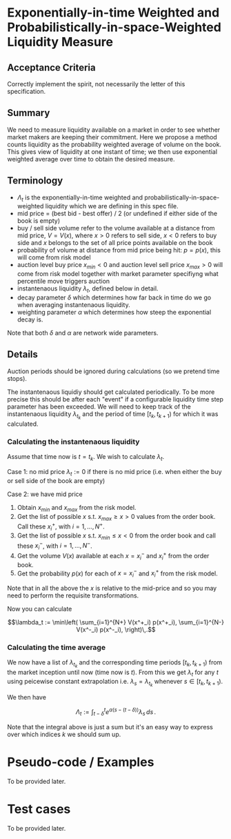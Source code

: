 # Exponentially-in-time Weighted and Probabilistically-in-space-Weighted Liquidity Measure

## Acceptance Criteria
Correctly implement the spirit, not necessarily the letter of this specification.

## Summary
We need to measure liquidity available on a market in order to see whether market makers are keeping 
their commitment. 
Here we propose a method counts liquidity as the probability weighted average of volume on the book. 
This gives view of liquidity at one instant of time; we then use exponential weighted average over time to obtain the desired measure.

## Terminology
- $`\Lambda_t`$ is the exponentially-in-time weighted and probabilistically-in-space-weighted liquidity which we are defining in this spec file.
- mid price = (best bid - best offer) / 2 (or undefined if either side of the book is empty)
- buy / sell side volume refer to the volume available at a distance from mid price, $`V = V(x)`$, where $`x > 0`$ refers to sell side, $`x < 0`$ refers to buy side and $`x`$ belongs to the set of all price points available on the book
- probability of volume at distance from mid price being hit: $`p = p(x)`$, this will come from risk model
- auction level buy price $`x_{min} < 0`$ and auction level sell price $`x_{max} > 0`$ will come from risk model together with market parameter specifiyng what percentile move triggers auction  
- instantenaous liquidity $`\lambda_t`$, defined below in detail.
- decay parameter $`\delta`$ which determines how far back in time do we go when averaging instantenaous liquidity.
- weighting parameter $`\alpha`$ which determines how steep the exponential decay is.

Note that both $`\delta`$ and $`\alpha`$  are network wide parameters.

## Details
Auction periods should be ignored during calculations (so we pretend time stops).

The instantenaous liquidiy should get calculated periodically.
To be more precise this should be after each "event" if a configurable liquidity time step parameter has been exceeded. 
We will need to keep track of the instantenaous liquidity $`\lambda_{t_k}`$ and the period of time $`[t_k,t_{k+1})`$ for which it was calculated.

### Calculating the instantenaous liquidity

Assume that time now is $`t = t_k`$. We wish to calculate $`\lambda_t`$.

Case 1: no mid price
$`\lambda_t := 0`$ if there is no mid price (i.e. when either the buy or sell side of the book are empty)

Case 2: we have mid price
1. Obtain $`x_{min}`$ and $`x_{max}`$ from the risk model. 
1. Get the list of possible $`x`$ s.t. $`x_{max} \geq x > 0`$ values from the order book. Call these $`x^+_i`$, with $`i = 1,\ldots,N^+`$. 
1. Get the list of possible $`x`$ s.t. $`x_{min} \leq x < 0`$ from the order book and call these $`x^-_i`$, with $`i = 1, \ldots , N^-`$. 
1. Get the volume $`V(x)`$ available at each $`x = x^-_i`$ and $`x^+_i`$ from the order book.
1. Get the probability $`p(x)`$ for each of $`x = x^-_i`$ and $`x^+_i`$ from the risk model. 

Note that in all the above the $`x`$ is relative to the mid-price and so you may need to perform the requisite transformations.

Now you can calculate 
```math
\lambda_t := 
\min\left(
    \sum_{i=1}^{N+} V(x^+_i) p(x^+_i), 
    \sum_{i=1}^{N-} V(x^-_i) p(x^-_i), 
\right)\,.
```

### Calculating the time average

We now have a list of $`\lambda_{t_k}`$ and the corresponding time periods $`[t_k,t_{k+1})`$ from the market inception until now (time now is $`t`$). 
From this we get $`\lambda_t`$ for any $`t`$ using peicewise constant extrapolation i.e. $`\lambda_s = \lambda_{t_k}`$ whenever $`s \in [t_k, t_{k+1})`$.

We then have 
```math
\Lambda_t := \int_{t-\delta}^t e^{\alpha (s - (t-\delta))} \lambda_s \,ds\,.
```
Note that the integral above is just a sum but it's an easy way to express over which indices $`k`$ we should sum up.


# Pseudo-code / Examples

To be provided later.

# Test cases

To be provided later.
